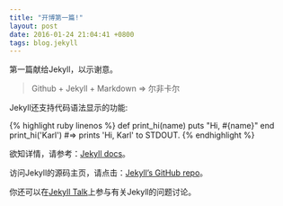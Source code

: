 ```yaml
---
title: "开博第一篇!"
layout: post
date: 2016-01-24 21:04:41 +0800
tags: blog.jekyll
---
```

第一篇献给Jekyll，以示谢意。

> Github + Jekyll + Markdown => 尔非卡尔

Jekyll还支持代码语法显示的功能:

{% highlight ruby linenos %}
def print_hi(name)
  puts "Hi, #{name}"
end
print_hi('Karl')
#=> prints 'Hi, Karl' to STDOUT.
{% endhighlight %}

欲知详情，请参考：[Jekyll docs][jekyll-docs]。

访问Jekyll的源码主页，请点击：[Jekyll’s GitHub repo][jekyll-gh]。

你还可以在[Jekyll Talk][jekyll-talk]上参与有关Jekyll的问题讨论。

[jekyll-docs]: http://jekyllrb.com/docs/home
[jekyll-gh]:   https://github.com/jekyll/jekyll
[jekyll-talk]: https://talk.jekyllrb.com/
